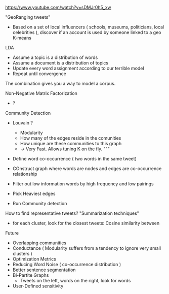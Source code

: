 <https://www.youtube.com/watch?v=sDMJr0h5_xw>

"GeoRanging tweets"

* Based on a set of local influencers ( schools, museums, politicians, local celebrities ), discover if an account is used by someone linked to a geo
K-means

LDA

* Assume a topic is a distribution of words
* Assume a document is a distribution of topics
* Update every word assignment according to our terrible model
* Repeat until convergence

The combination gives you a way to model a corpus.

Non-Negative Matrix Factorization

* ?
  
Community Detection

* Louvain ?
  * Modularity
  * How many of the edges reside in the comunities
  * How unique are these communities to this graph
  * -> Very Fast. Allows tuning K on the fly.
"""

* Define word co-occurrence ( two words in the same tweet)
* COnstruct graph where words are nodes and edges are co-occurrence relationship
* Filter out low information words by high frequency and low pairings
* Pick Heaviest edges
* Run Community detection

How to find representative tweets?
"Summarization techniques"

* for each cluster, look for the closest tweets: Cosine similarity between

Future

* Overlapping communities
* Conductance ( Modularity suffers from a tendency to ignore very small clusters )
* Optimization Metrics
* Reducing Word Noise ( co-occurrence distribution )
* Better sentence segmentation
* Bi-Partite Graphs
  * Tweets on the left, words on the right, look for words
* User-Defined sensitivity
